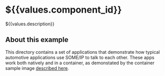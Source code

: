 # ${{values.component_id}}

${{values.description}}

## About this example

This directory contains a set of applications that demonstrate how
typical automotive applications use SOME/IP to talk to each
other. These apps work both natively and in a container, as
demonstated by the container sample image [described
here](https://sigs.centos.org/automotive/building/containers/).

